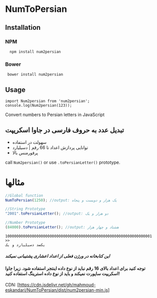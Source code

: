 # NumToPersian

## Installation

### NPM
```
  npm install num2persian
```
### Bower
```
 bower install num2persian
 ```
 ## Usage
 ```
 import Num2persian from 'num2persian';
 console.log(Num2persian(123));
 ```
Convert numbers to Persian letters in  JavaScript

## تبدیل عدد به حروف فارسی در جاوا اسکریپت

* سهولت در استفاده
* توانایی پردازش اعداد تا 66 رقم | دسیلیارد
* پرفورمنس بالا

call `Num2persian()` or use `.toPersianLetter()` prototype.

# مثالها

```javascript
//Global function
NumToPersian(1250); //output: یک هزار و دویست و پنجاه

//String Prototype
"2001".toPersianLetter(); //output: دو هزار و یک

//Number Prototype
(84000).toPersianLetter(); //output: هشتاد و چهار هزار
```
```
100000000000000000000000000000000000000000000000000000000000000001
>>
یكصد دسیلیارد و یک
```
##### این کتابخانه در ورژن فعلی از اعداد اعشاری پشتیبانی نمیکند
#### توجه کنید برای اعداد بالای 16 رقم نباید از نوع داده اینتجر استفاده شود. زیرا جاوا اسکریپت ساپورت نمیکند و باید از نوع داده استرینگ استفاده کنید!

CDN:
[https://cdn.jsdelivr.net/gh/mahmoud-eskandari/NumToPersian/dist/num2persian-min.js]
